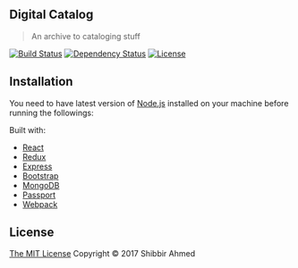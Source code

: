 ## Digital Catalog
> An archive to cataloging stuff

[![Build Status](https://travis-ci.org/shibbir/digital-catalog.svg?branch=master)](https://travis-ci.org/shibbir/digital-catalog)
[![Dependency Status](https://david-dm.org/shibbir/digital-catalog.svg)](https://david-dm.org/shibbir/digital-catalog)
[![License](https://img.shields.io/badge/license-MIT-blue.svg)](http://opensource.org/licenses/MIT)

## Installation

You need to have latest version of [Node.js](https://nodejs.org/en/) installed on your machine before running the followings:

Built with:

- [React](https://facebook.github.io/react/)
- [Redux](http://redux.js.org/)
- [Express](http://expressjs.com/)
- [Bootstrap](http://getbootstrap.com/)
- [MongoDB](https://www.mongodb.com/)
- [Passport](http://passportjs.org/)
- [Webpack](https://webpack.github.io/)

## License
<a href="https://opensource.org/licenses/MIT">The MIT License</a> Copyright &copy; 2017 Shibbir Ahmed
